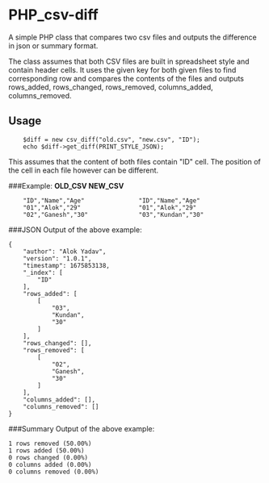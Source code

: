 # PHP_csv-diff

A simple PHP class that compares two csv files and outputs the difference in json or summary format.

The class assumes that both CSV files are built in spreadsheet style and contain header cells. It uses the given key for both given files to find corresponding row and compares the contents of the files and outputs rows_added, rows_changed, rows_removed, columns_added, columns_removed.

## Usage
```
    $diff = new csv_diff("old.csv", "new.csv", "ID");
    echo $diff->get_diff(PRINT_STYLE_JSON);
```
This assumes that the content of both files contain "ID" cell. The position of the cell in each file however can be different.

###Example:
        **OLD_CSV                         NEW_CSV**
```
    "ID","Name","Age"               "ID","Name","Age"   
    "01","Alok","29"                "01","Alok","29"
    "02","Ganesh","30"              "03","Kundan","30"
```

###JSON Output of the above example:
```
{
    "author": "Alok Yadav",
    "version": "1.0.1",
    "timestamp": 1675853138,
    "_index": [
        "ID"
    ],
    "rows_added": [
        [
            "03",
            "Kundan",
            "30"
        ]
    ],
    "rows_changed": [],
    "rows_removed": [
        [
            "02",
            "Ganesh",
            "30"
        ]
    ],
    "columns_added": [],
    "columns_removed": []
}
```

###Summary Output of the above example:
```
1 rows removed (50.00%)
1 rows added (50.00%)
0 rows changed (0.00%)
0 columns added (0.00%)
0 columns removed (0.00%)
```
